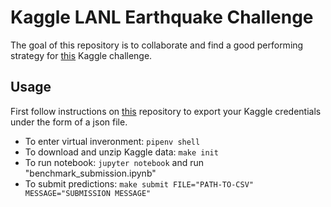 # Kaggle LANL Earthquake Challenge

The goal of this repository is to collaborate and find a good performing strategy for [this](https://www.kaggle.com/c/LANL-Earthquake-Prediction/overview) Kaggle challenge.

## Usage
First follow instructions on [this](https://github.com/Kaggle/kaggle-api#api-credentials) repository to export your Kaggle credentials under the form of a json file.
- To enter virtual inveronment: ```pipenv shell```
- To download and unzip Kaggle data: ```make init```
- To run notebook: ```jupyter notebook``` and run "benchmark_submission.ipynb"
- To submit predictions: ```make submit FILE="PATH-TO-CSV" MESSAGE="SUBMISSION MESSAGE"```

 